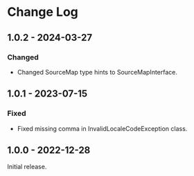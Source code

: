 # Change Log

## 1.0.2 - 2024-03-27

### Changed

- Changed SourceMap type hints to SourceMapInterface.

## 1.0.1 - 2023-07-15

### Fixed

- Fixed missing comma in InvalidLocaleCodeException class.

## 1.0.0 - 2022-12-28

Initial release.
